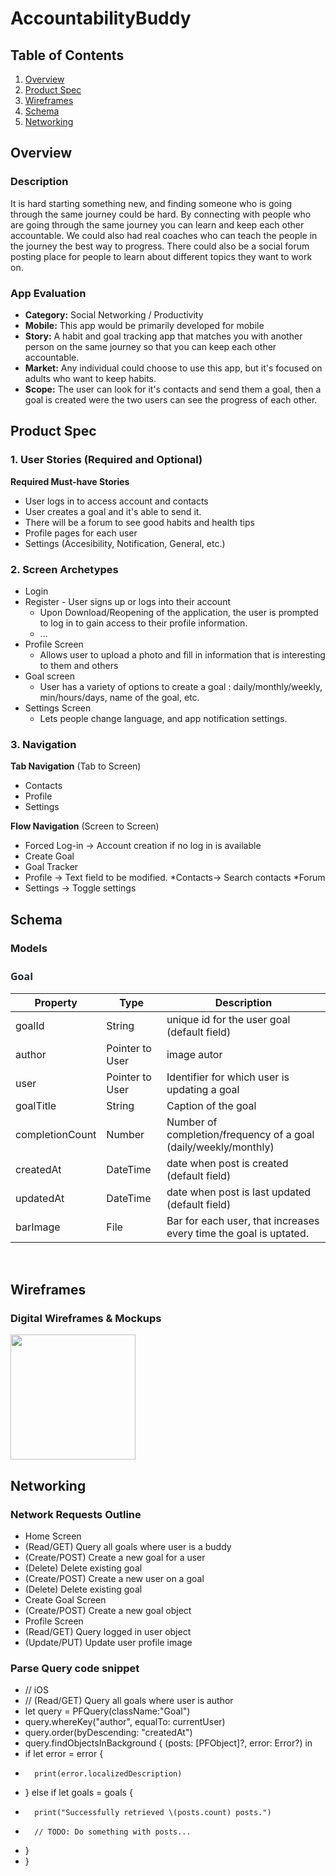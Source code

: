 
# AccountabilityBuddy

## Table of Contents
1. [Overview](#Overview)
1. [Product Spec](#Product-Spec)
1. [Wireframes](#Wireframes) 
2. [Schema](#Schema)
3. [Networking](#Networking)
## Overview
### Description
It is hard starting something new, and finding someone who is going through the same journey could be hard. By connecting with people who are going through the same journey you can learn and keep each other accountable. We could also had real coaches who can teach the people in the journey the best way to progress. There could also be a social forum posting place for people to learn about different topics they want to work on.

### App Evaluation
- **Category:** Social Networking / Productivity
- **Mobile:** This app would be primarily developed for mobile
- **Story:** A habit and goal tracking app that matches you with another person on the same journey so that you can keep each other accountable.
- **Market:** Any individual could choose to use this app, but it's focused on adults who want to keep habits.
- **Scope:** The user can look for it's contacts and send them a goal, then a goal is created were the two users can see the progress of each other.

## Product Spec
### 1. User Stories (Required and Optional)

**Required Must-have Stories**

* User logs in to access account and contacts
* User creates a goal and it's able to send it.
* There will be a forum to see good habits and health tips
* Profile pages for each user
* Settings (Accesibility, Notification, General, etc.)

### 2. Screen Archetypes

* Login 
* Register - User signs up or logs into their account
   * Upon Download/Reopening of the application, the user is prompted to log in to gain access to their profile information.
   * ...
* Profile Screen 
   * Allows user to upload a photo and fill in information that is interesting to them and others
* Goal screen
   * User has a variety of options to create a goal : daily/monthly/weekly, min/hours/days, name of the goal, etc.
* Settings Screen
   * Lets people change language, and app notification settings.

### 3. Navigation

**Tab Navigation** (Tab to Screen)

* Contacts
* Profile
* Settings

**Flow Navigation** (Screen to Screen)
* Forced Log-in -> Account creation if no log in is available
* Create Goal
* Goal Tracker
* Profile -> Text field to be modified. 
*Contacts-> Search contacts
*Forum 
* Settings -> Toggle settings


## Schema
### Models
 
<html xmlns:o="urn:schemas-microsoft-com:office:office"
xmlns:w="urn:schemas-microsoft-com:office:word"
xmlns:m="http://schemas.microsoft.com/office/2004/12/omml"
xmlns="http://www.w3.org/TR/REC-html40"><p class="MsoNormal" style="margin: 0.25in 0in 12pt; font-size: medium; font-family: Calibri, sans-serif; caret-color: rgb(0, 0, 0); color: rgb(0, 0, 0); font-style: normal; font-variant-caps: normal; font-weight: normal; letter-spacing: normal; orphans: auto; text-align: start; text-indent: 0px; text-transform: none; white-space: normal; widows: auto; word-spacing: 0px; -webkit-text-size-adjust: auto; -webkit-text-stroke-width: 0px; text-decoration: none;"><b><span style="font-family: &quot;Segoe UI&quot;, sans-serif; color: rgb(36, 41, 47);">Goal<o:p></o:p></span></b></p>

Property | Type | Description
-- | -- | --
goalId | String | unique id for the user goal (default field)
author | Pointer to User | image autor
user | Pointer to User | Identifier for which user is updating a goal
goalTitle | String | Caption of the goal
completionCount | Number | Number of completion/frequency of a goal (daily/weekly/monthly)
createdAt | DateTime | date when post is created (default field)
updatedAt | DateTime | date when post is last updated (default field)
barImage | File | Bar for each user, that increases every time the goal is uptated.

<p class="MsoNormal" style="margin: 0in; font-size: medium; font-family: Calibri, sans-serif; caret-color: rgb(0, 0, 0); color: rgb(0, 0, 0); font-style: normal; font-variant-caps: normal; font-weight: normal; letter-spacing: normal; orphans: auto; text-align: start; text-indent: 0px; text-transform: none; white-space: normal; widows: auto; word-spacing: 0px; -webkit-text-size-adjust: auto; -webkit-text-stroke-width: 0px; text-decoration: none;"><span lang="EN-US"><o:p> </o:p></span></p></html>


## Wireframes
### Digital Wireframes & Mockups
<img src="https://i.postimg.cc/jqgyDszX/865a63a23f176f0cf311b9ee3d366bf6.png" height=200>

## Networking
### Network Requests Outline
* Home Screen
* (Read/GET) Query all goals where user is a buddy
* (Create/POST) Create a new goal for a user
* (Delete) Delete existing goal
* (Create/POST) Create a new user on a goal
* (Delete) Delete existing goal
* Create Goal Screen
* (Create/POST) Create a new goal object
* Profile Screen
* (Read/GET) Query logged in user object
* (Update/PUT) Update user profile image

### Parse Query code snippet
* // iOS
* // (Read/GET) Query all goals where user is author
* let query = PFQuery(className:"Goal")
* query.whereKey("author", equalTo: currentUser)
* query.order(byDescending: "createdAt")
* query.findObjectsInBackground { (posts: [PFObject]?, error: Error?) in
*    if let error = error {
*       print(error.localizedDescription)
*    } else if let goals = goals {
*       print("Successfully retrieved \(posts.count) posts.")
*       // TODO: Do something with posts...
*    }
* }

